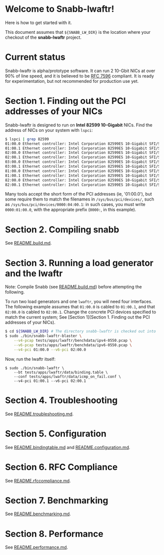 # Welcome to Snabb-lwaftr!

Here is how to get started with it.

This document assumes that `${SNABB_LW_DIR}` is the location where your checkout
of the **snabb-lwaftr** project.

# Current status

Snabb-lwaftr is alpha/prototype software. It can run 2 10-Gbit NICs at over 90%
of line speed, and it is believed to be [RFC 7596](https://tools.ietf.org/html/rfc7596) compliant.
It is ready for experimentation, but not recommended for production use yet.

# Section 1. Finding out the PCI addresses of your NICs

Snabb-lwaftr is designed to run on **Intel 82599 10-Gigabit** NICs. Find the 
address of NICs on your system with `lspci`:

```bash
$ lspci | grep 82599
01:00.0 Ethernet controller: Intel Corporation 82599ES 10-Gigabit SFI/SFP+
01:00.1 Ethernet controller: Intel Corporation 82599ES 10-Gigabit SFI/SFP+
02:00.0 Ethernet controller: Intel Corporation 82599ES 10-Gigabit SFI/SFP+
02:00.1 Ethernet controller: Intel Corporation 82599ES 10-Gigabit SFI/SFP+
03:00.0 Ethernet controller: Intel Corporation 82599ES 10-Gigabit SFI/SFP+
03:00.1 Ethernet controller: Intel Corporation 82599ES 10-Gigabit SFI/SFP+
81:00.0 Ethernet controller: Intel Corporation 82599ES 10-Gigabit SFI/SFP+
81:00.1 Ethernet controller: Intel Corporation 82599ES 10-Gigabit SFI/SFP+
82:00.0 Ethernet controller: Intel Corporation 82599ES 10-Gigabit SFI/SFP+
82:00.1 Ethernet controller: Intel Corporation 82599ES 10-Gigabit SFI/SFP+
```

Many tools accept the short form of the PCI addresses (ie, '01:00.0'), but some
require them to match the filenames in `/sys/bus/pci/devices/`, such as 
`/sys/bus/pci/devices/0000:04:00.1`: in such cases, you must write `0000:01:00.0`, 
with the appropriate prefix (`0000:`, in this example).

# Section 2. Compiling snabb

See [README.build.md](README.build.md).

# Section 3. Running a load generator and the lwaftr

Note: Compile Snabb (see [README.build.md](README.build.md)) before attempting 
the following.

To run two load generators and one `lwaftr`, you will need four interfaces. The
following example assumes that `01:00.0` is cabled to `01:00.1`, and that `02:00.0`
is cabled to `02:00.1`. Change the concrete PCI devices specified to match the 
current system; See [Section 1](Section 1. Finding out the PCI addresses of your NICs).

```bash
$ cd ${SNABB_LW_DIR} # The directory snabb-lwaftr is checked out into
$ sudo ./bin/snabb-lwaftr-blaster \
    --v4-pcap tests/apps/lwaftr/benchdata/ipv4-0550.pcap \
    --v6-pcap tests/apps/lwaftr/benchdata/ipv6-0550.pcap \
    --v4-pci 01:00.0 --v6-pci 02:00.0
```

Now, run the lwaftr itself:
```
$ sudo ./bin/snabb-lwaftr \
    --bt tests/apps/lwaftr/data/binding.table \
    --conf tests/apps/lwaftr/data/icmp_on_fail.conf \
    --v4-pci 01:00.1 --v6-pci 02:00.1
```

# Section 4. Troubleshooting

See [README.troubleshooting.md](README.troubleshooting.md).

# Section 5. Configuration

See [README.bindingtable.md](README.bindingtable.md) and [README.configuration.md](README.configuration.md).

# Section 6. RFC Compliance

See [README.rfccompliance.md](README.rfccompliance.md).

# Section 7. Benchmarking

See [README.benchmarking.md](README.benchmarking.md).

# Section 8. Performance 

See [README.performance.md](README.performance.md).

